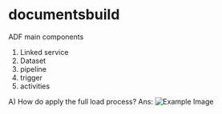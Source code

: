 # documentsbuild

ADF main components
1) Linked service
2) Dataset
3) pipeline
4) trigger
5) activities

A) How do apply the full load process?
Ans: ![Example Image](/images/example-image.jpg)
